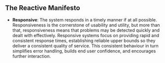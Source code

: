 
## The Reactive Manifesto

- **Responsive**: The system responds in a timely manner if at all possible. Responsiveness is the cornerstone of usability and utility, but more than that, responsiveness means that problems may be detected quickly and dealt with effectively. Responsive systems focus on providing rapid and consistent response times, establishing reliable upper bounds so they deliver a consistent quality of service. This consistent behaviour in turn simplifies error handling, builds end user confidence, and encourages further interaction.